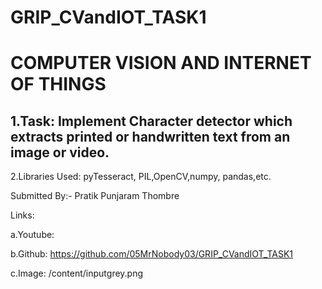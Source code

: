 # GRIP_CVandIOT_TASK1
# COMPUTER VISION AND INTERNET OF THINGS
## 1.Task: Implement Character detector which extracts printed or handwritten text from an image or video.

2.Libraries Used: pyTesseract, PIL,OpenCV,numpy, pandas,etc.

Submitted By:- Pratik Punjaram Thombre

Links:

a.Youtube:

b.Github: https://github.com/05MrNobody03/GRIP_CVandIOT_TASK1

c.Image: /content/inputgrey.png
